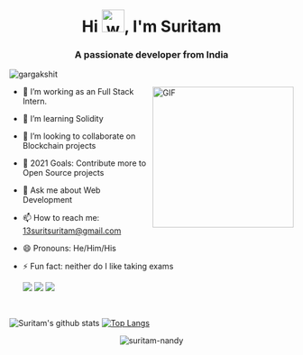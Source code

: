 <h1 align="center">Hi <img alt="wave" src="https://emojis.slackmojis.com/emojis/images/1588177020/8809/wave_hello.gif?1588177020" width="40px" />, I'm Suritam</h1>
<h3 align="center">A passionate developer from India</h3>
<p align="left"> <img src="https://komarev.com/ghpvc/?username=suritam-nandy" alt="gargakshit" /> </p>

<img align="right" height="250px" alt="GIF" src="https://api.daily.dev/devcards/4413821b0f22404c9a65b9723f160b08.png?r=70p" />

- 🔭 I’m working as an Full Stack Intern.
- 🌱 I’m learning Solidity 
- 👯 I’m looking to collaborate on Blockchain projects
- 🥅 2021 Goals: Contribute more to Open Source projects
- 💬 Ask me about Web Development
- 📫 How to reach me: 13suritsuritam@gmail.com
- 😄 Pronouns: He/Him/His
- ⚡ Fun fact: neither do I like taking exams

  [<img src="https://img.shields.io/badge/linkedin-%230077B5.svg?&style=for-the-badge&logo=linkedin&logoColor=white" />](https://linkedin.com/in/suritam-nandy-74952718b) [<img src = "https://img.shields.io/badge/instagram-%23E4405F.svg?&style=for-the-badge&logo=instagram&logoColor=white">](https://instagram.com/suritam_nandy) [<img src = "https://img.shields.io/badge/twitter-%231877F2.svg?&style=for-the-badge&logo=twitter&logoColor=white">](https://twitter.com/nandysuritam)
</br>


<!-- ### Spotify Playing 🎧

[<img align="center" src="https://now-playing-codestackr.vercel.app/api/spotify-playing" alt="codeSTACKr Spotify Playing" width="350" />](https://open.spotify.com/user/swyqyimdc12jajde4vpwd2x1b) -->

![Suritam's github stats](https://github-readme-stats.vercel.app/api?username=suritam-nandy&count_private=true&theme=radical)
[![Top Langs](https://github-readme-stats.vercel.app/api/top-langs/?username=suritam-nandy&layout=compact&theme=radical)](https://github.com/suritam-nandy/github-readme-stats)

<p align="center"><img align="center" src="https://github-readme-streak-stats.herokuapp.com/?user=suritam-nandy&theme=radical" alt="suritam-nandy" /></p>
